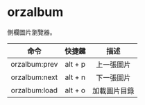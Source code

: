 # orzalbum

側欄圖片瀏覽器。

| 命令 | 快捷鍵 | 描述 |
| :---: | :---: | :---: |
| orzalbum:prev | alt + p | 上一張圖片 |
| orzalbum:next | alt + n | 下一張圖片 |
| orzalbum:load | alt + o | 加載圖片目錄 |
